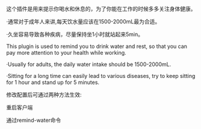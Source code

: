 <!--
 * @Author: wuxz:
 * @Date: 2022-07-05 10:28:41
 * @LastEditors: error: git config user.name && git config user.email & please set dead value or install git
 * @LastEditTime: 2022-07-07 16:25:24
 * @FilePath: \test\README.md
-->
这个插件是用来提示你喝水和休息的，为了你能在工作的时候多多关注身体健康。

·通常对于成年人来讲,每天饮水量应该在1500-2000mL最为合适。

·久坐容易导致各种疾病，尽量保持坐1小时就站起来5min。

This plugin is used to remind you to drink water and rest, so that you can pay more attention to your health while working.

·Usually for adults, the daily water intake should be 1500-2000mL.

·Sitting for a long time can easily lead to various diseases, try to keep sitting for 1 hour and stand up for 5 minutes.

修改配置后可通过两种方法生效:

 重启客户端
    
 通过remind-water命令